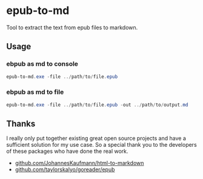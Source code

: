 # epub-to-md

Tool to extract the text from epub files to markdown.

## Usage

### ebpub as md to console

```ps1
epub-to-md.exe -file ../path/to/file.epub
```

### ebpub as md to file

```ps1
epub-to-md.exe -file ../path/to/file.epub -out ../path/to/output.md
```

## Thanks

I really only put together existing great open source projects and have a sufficient solution for my use case. So a special thank you to the developers of these packages who have done the real work.

- [github.com/JohannesKaufmann/html-to-markdown](github.com/JohannesKaufmann/html-to-markdown)
- [github.com/taylorskalyo/goreader/epub](github.com/taylorskalyo/goreader/epub)